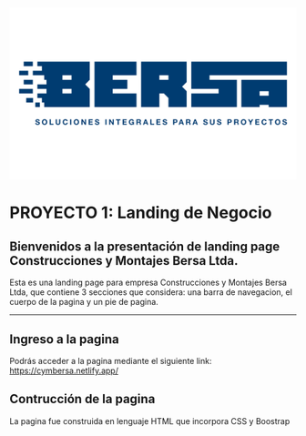 ![Banner](./imagenes/logo.png)
# PROYECTO 1: Landing de Negocio

## Bienvenidos a la presentación de landing page Construcciones y Montajes Bersa Ltda.

Esta es una landing page para empresa Construcciones y Montajes Bersa Ltda, que contiene 3 secciones que considera: una barra de navegacion, el cuerpo de la pagina y un pie de pagina. 

***

## Ingreso a la pagina

Podrás acceder a la pagina mediante el siguiente link: https://cymbersa.netlify.app/

## Contrucción de la pagina

La pagina fue construida en lenguaje HTML que incorpora CSS y Boostrap
